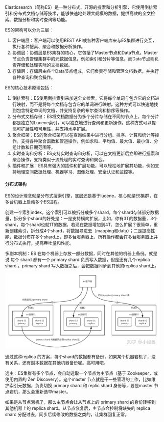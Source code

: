 Elasticsearch（简称ES）是一种分布式、开源的搜索和分析引擎，它使用倒排索引和分布式文档存储等技术，能够快速地处理大规模的数据，提供高效的全文检索、数据分析和实时查询等功能。



ES的架构可以分为三层：

1. 客户端层：客户端可以使用REST API或各种客户端库来与ES集群进行交互，执行各种搜索、聚合和数据分析操作。
2. 协调层：协调层是ES集群的核心，它包括了Master节点和Data节点。Master节点负责管理集群中的元数据信息，例如索引和分片等信息，而Data节点则负责存储和处理实际的文档数据。
3. 存储层：存储层由各个Data节点组成，它们负责存储和管理文档数据，并执行各种查询和聚合操作。



ES的核心技术原理包括：

1. 倒排索引：ES使用倒排索引来加速全文检索，它将每个单词与包含它的文档进行映射，而不是将每个文档与包含它的单词进行映射。这种方式可以快速地找到包含特定单词的文档，并支持复杂的布尔查询和排序等操作。
2. 分布式文档存储：ES将文档数据分为多个分片存储在不同的节点上，每个分片都是独立的Lucene索引，可以独立地进行查询和更新操作。这种方式可以提高可扩展性和可用性，并支持水平扩展。
3. 聚合框架：ES的聚合框架可以在查询结果中进行分组、排序、计算和统计等操作，支持各种聚合函数和管道操作，例如求和、平均值、最大值、最小值、分组计数和日期范围等。
4. 实时查询和分析：ES支持实时查询和分析，可以在文档更新后立即进行搜索和聚合操作，支持类似于流处理的实时查询和聚合。
5. 插件和扩展：ES具有强大的插件和扩展功能，可以轻松地扩展其功能，例如支持地理空间数据处理、机器学习、图像处理、安全认证和监控等。





#### 分布式架构

ES的设计理念就是分布式搜索引擎，底层还是基于lucene，核心就是ES集群，在多台机器上启动多个ES进程。

创建一个索引index，这个索引可以被拆分成多个shard，每个shard存储部分数据量，拆分多个shard的好处是：一是支持横向扩展，比如，你有3T的数据量，3个shard，每个shard也就1T的数据，若现在数据增加到4T，怎么扩展？很简单，重新创建索引，拆分成4个shard，将数据导进去（mapping和data）；二是提高性能，数据分布在多个shard上，即多台服务器上，所有操作都会在多台服务器上并行分布式执行，提高吞吐量和性能。

多副本机制：ES 在每个机器上存放一部分数据，同时在其他的机器上备份。就是说 每个 shard 都有一个 primary shard 负责写入数据，但是还有几个replica shard 。primary shard 写入数据之后，会把数据同步到其他的replica shard上。

![img](assets/es.jpg)

通过这种replica 的方案，每个shard的数据都有备份，如果某个机器宕机了，没有关系，还有副本数据在其他机器备份呢。高可用吧。



选主：ES集群有多个节点，会自动选取一个节点为主节点（基于 Zookeeper，或使用内置的  Zen Discovery）。这个master 节点就是干一些管理的工作，比如维护索引元数据，负责切换 primary shard 和 replic shard 身份等，要是master 节点宕机，那么会重新选举master。

如果是从节点宕机了，那么主节点会让从节点上的 primary shard 的身份转移到其他机器上的 replica shard。从节点恢复后，主节点会控制将缺失的 replica shard 分配过去，同步后续修改的数据之类的，让集群回复正常。

